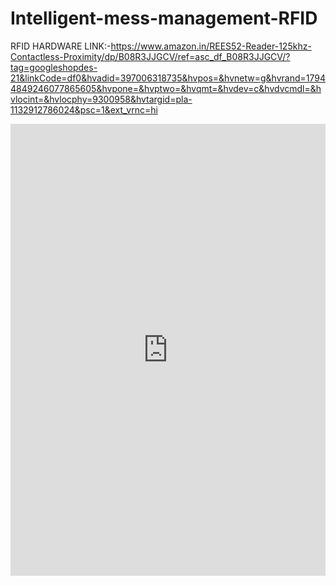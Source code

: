 # Intelligent-mess-management-RFID

RFID HARDWARE LINK:-https://www.amazon.in/REES52-Reader-125khz-Contactless-Proximity/dp/B08R3JJGCV/ref=asc_df_B08R3JJGCV/?tag=googleshopdes-21&linkCode=df0&hvadid=397006318735&hvpos=&hvnetw=g&hvrand=17944849246077865605&hvpone=&hvptwo=&hvqmt=&hvdev=c&hvdvcmdl=&hvlocint=&hvlocphy=9300958&hvtargid=pla-1132912786024&psc=1&ext_vrnc=hi
<iframe src="https://www.linkedin.com/embed/feed/update/urn:li:ugcPost:6756214209782042624" height="723" width="504" frameborder="0" allowfullscreen="" title="Embedded post"></iframe>
